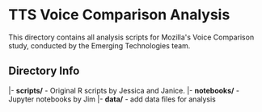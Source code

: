 # TTS Voice Comparison Analysis
This directory contains all analysis scripts for Mozilla's Voice Comparison study, conducted by the Emerging Technologies team.


## Directory Info
|- **scripts/** - Original R scripts by Jessica and Janice. 
|- **notebooks/** - Jupyter notebooks by Jim
|- **data/** - add data files for analysis
